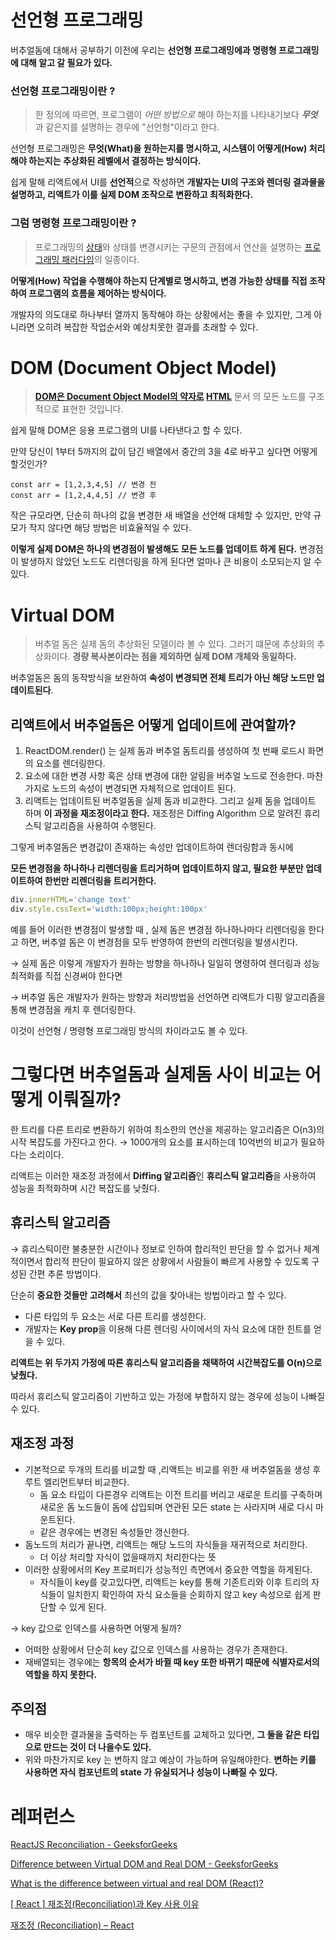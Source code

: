 # 선언형 프로그래밍

버추얼돔에 대해서 공부하기 이전에 우리는 **선언형 프로그래밍에과 명령형 프로그래밍에 대해 알고 갈 필요가 있다.**

### 선언형 프로그래밍이란 ?

> 한 정의에 따르면, 프로그램이 *어떤 방법으로* 해야 하는지를 나타내기보다 ***무엇***과 같은지를 설명하는 경우에 "선언형"이라고 한다.
> 

선언형 프로그래밍은 **무엇(What)을 원하는지를 명시하고, 시스템이 어떻게(How) 처리해야 하는지는 추상화된 레벨에서 결정하는 방식이다.**

쉽게 말해 리액트에서 UI를 **선언적**으로 작성하면 **개발자는 UI의 구조와 렌더링 결과물을 설명하고, 리액트가 이를 실제 DOM 조작으로 변환하고 최적화한다.**

### 그럼 명령형 프로그래밍이란 ?

> 프로그래밍의 [상태](https://ko.wikipedia.org/w/index.php?title=%EC%83%81%ED%83%9C_(%EC%BB%B4%ED%93%A8%ED%84%B0_%EA%B3%BC%ED%95%99)&action=edit&redlink=1)와 상태를 변경시키는 구문의 관점에서 연산을 설명하는 [프로그래밍 패러다임](https://ko.wikipedia.org/wiki/%ED%94%84%EB%A1%9C%EA%B7%B8%EB%9E%98%EB%B0%8D_%ED%8C%A8%EB%9F%AC%EB%8B%A4%EC%9E%84)의 일종이다.
> 

**어떻게(How) 작업을 수행해야 하는지 단계별로 명시하고, 변경 가능한 상태를 직접 조작하여 프로그램의 흐름을 제어하는 방식이다.**

개발자의 의도대로 하나부터 열까지 동작해야 하는 상황에서는 좋을 수 있지만, 그게 아니라면 오히려 복잡한 작업순서와 예상치못한 결과를 초래할 수 있다.

# DOM (Document Object Model)

> **[DOM은 Document Object Model의 약자로](https://www.geeksforgeeks.org/dom-document-object-model/) [HTML](https://www.geeksforgeeks.org/html/)** 문서 의 모든 노드를 구조적으로 표현한 것입니다.
> 

쉽게 말해 DOM은 응용 프로그램의 UI를 나타낸다고 할 수 있다. 

만약 당신이 1부터 5까지의 값이 담긴 배열에서 중간의 3을 4로 바꾸고 싶다면 어떻게 할것인가?

```tsx
const arr = [1,2,3,4,5] // 변경 전
const arr = [1,2,4,4,5] // 변경 후
```

작은 규모라면, 단순히 하나의 값을 변경한 새 배열을 선언해 대체할 수 있지만, 만약 규모가 작지 않다면 해당 방법은 비효율적일 수 있다.

**이렇게 실제 DOM은 하나의 변경점이 발생해도 모든 노드를 업데이트 하게 된다.** 변경점이 발생하지 않았던 노드도 리렌더링을 하게 된다면 얼마나 큰 비용이 소모되는지 알 수 있다.

# Virtual DOM

> 버추얼 돔은 실제 돔의 추상화된 모델이라 볼 수 있다. 그러기 떄문에 추상화의 추상화이다. **경량 복사본이라는 점을 제외하면 실제 DOM 개체와 동일하다.**
> 

버추얼돔은 돔의 동작방식을 보완하여 **속성이 변경되면 전체 트리가 아닌 해당 노드만 업데이트된다**.

## 리액트에서 버추얼돔은 어떻게 업데이트에 관여할까?

1. ReactDOM.render() 는 실제 돔과 버추얼 돔트리를 생성하여 첫 번째 로드시 화면의 요소를 렌더링한다.
2. 요소에 대한 변경 사항 혹은 상태 변경에 대한 알림을 버추얼 노드로 전송한다. 마찬가지로 노드의 속성이 변경되면 자체적으로 업데이트 된다.
3. 리액트는 업데이트된 버추얼돔을 실제 돔과 비교한다. 그리고 실제 돔을 업데이트 하며 **이 과정을 재조정이라고 한다.** 재조정은 Diffing Algorithm 으로 알려진 휴리스틱 알고리즘을 사용하여 수행된다.

그렇게 버추얼돔은 변경값이 존재하는 속성만 업데이트하여 렌더링함과 동시에

**모든 변경점을 하나하나 리렌더링을 트리거하며 업데이트하지 않고, 필요한 부분만 업데이트하여 한번만 리렌더링을 트리거한다.**

```jsx
div.innerHTML='change text'
div.style.cssText='width:100px;height:100px'
```

예를 들어 이러한 변경점이 발생할 때 , 실제 돔은 변경점 하나하나마다 리렌더링을 한다고 하면, 버추얼 돔은 이 변경점을 모두 반영하여 한번의 리렌더링을 발생시킨다.

→ 실제 돔은 이렇게 개발자가 원하는 방향을 하나하나 일일히 명령하여 렌더링과 성능최적화를 직접 신경써야 한다면

→ 버추얼 돔은 개발자가 원하는 방향과 처리방법을 선언하면 리액트가 디핑 알고리즘을 통해 변경점을 캐치 후 렌더링한다.

이것이 선언형 / 명령형 프로그래밍 방식의 차이라고도 볼 수 있다.

# 그렇다면 버추얼돔과 실제돔 사이 비교는 어떻게 이뤄질까?

한 트리를 다른 트리로 변환하기 위하여 최소한의 연산을 제공하는 알고리즘은 O(n3)의 시작 복잡도를 가진다고 한다. → 1000개의 요소를 표시하는데 10억번의 비교가 필요하다는 소리이다.

리액트는 이러한 재조정 과정에서 **Diffing 알고리즘**인 **휴리스틱 알고리즘**을 사용하여 성능을 최적화하며 시간 복잡도를 낮췄다.

## 휴리스틱 알고리즘

→ 휴리스틱이란 불충분한 시간이나 정보로 인하여 합리적인 판단을 할 수 없거나 체계적이면서 합리적 판단이 필요하지 않은 상황에서 사람들이 빠르게 사용할 수 있도록 구성된 간편 추론 방법이다.

단순히 **중요한 것들만 고려해서** 최선의 값을 찾아내는 방법이라고 할 수 있다.

- 다른 타입의 두 요소는 서로 다른 트리를 생성한다.
- 개발자는 **Key prop**을 이용해 다른 렌더링 사이에서의 자식 요소에 대한 힌트를 얻을 수 있다.

**리액트는 위 두가지 가정에 따른 휴리스틱 알고리즘을 채택하여 시간복잡도를 O(n)으로 낮췄다.**

따라서 휴리스틱 알고리즘이 기반하고 있는 가정에 부합하지 않는 경우에 성능이 나빠질 수 있다.

## 재조정 과정

- 기본적으로 두개의 트리를 비교할 때 ,리액트는 비교를 위한 새 버추얼돔을 생성 후 루트 엘리먼트부터 비교한다.
    - 돔 요소 타입이 다른경우 리액트는 이전 트리를 버리고 새로운 트리를 구축하며 새로운 돔 노드들이 돔에 삽입되며 연관된 모든 state 는 사라지며 새로 다시 마운트된다.
    - 같은 경우에는 변경된 속성들만 갱신한다.
- 돔노드의 처리가 끝나면, 리액트는 해당 노드의 자식들을 재귀적으로 처리한다.
    - 더 이상 처리할 자식이 없을때까지 처리한다는 뜻
- 이러한 상황에서의 Key 프로퍼티가 성능적인 측면에서 중요한 역할을 하게된다.
    - 자식들이 key를 갖고있다면, 리액트는 key를 통해 기존트리와 이후 트리의 자식들이 일치한지 확인하여 자식 요소들을 순회하지 않고 key 속성으로 쉽게 판단할 수 있게 된다.

→ key 값으로 인덱스를 사용하면 어떻게 될까?

- 어떠한 상황에서 단순히 key 값으로 인덱스를 사용하는 경우가 존재한다.
- 재배열되는 경우에는 **항목의 순서가 바뀔 때 key 또한 바뀌기 때문에 식별자로서의 역할을 하지 못한다.**

## 주의점

- 매우 비슷한 결과물을 출력하는 두 컴포넌트를 교체하고 있다면, **그 둘을 같은 타입으로 만드는 것이 더 나을수도 있다.**
- 위와 마찬가지로 key 는 변하지 않고 예상이 가능하며 유일해야한다. **변하는 키를 사용하면 자식 컴포넌트의 state 가 유실되거나 성능이 나빠질 수 있다.**

# 레퍼런스

[ReactJS Reconciliation - GeeksforGeeks](https://www.geeksforgeeks.org/reactjs-reconciliation/)

[Difference between Virtual DOM and Real DOM - GeeksforGeeks](https://www.geeksforgeeks.org/difference-between-virtual-dom-and-real-dom/)

[What is the difference between virtual and real DOM (React)?](https://www.educative.io/answers/what-is-the-difference-between-virtual-and-real-dom-react)

[[ React ] 재조정(Reconciliation)과 Key 사용 이유](https://charles098.tistory.com/204)

[재조정 (Reconciliation) – React](https://ko.legacy.reactjs.org/docs/reconciliation.html)
